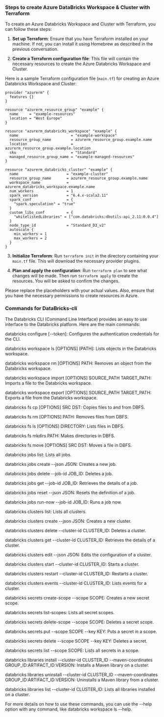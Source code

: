 ### Steps to create Azure DataBricks Workspace & Cluster with Terraform

To create an Azure Databricks Workspace and Cluster with Terraform, you can follow these steps:

1. **Set up Terraform**: Ensure that you have Terraform installed on your machine. If not, you can install it using Homebrew as described in the previous conversation.

2. **Create a Terraform configuration file**: This file will contain the necessary resources to create the Azure Databricks Workspace and Cluster. 

Here is a sample Terraform configuration file (`main.tf`) for creating an Azure Databricks Workspace and Cluster:

```hcl
provider "azurerm" {
  features {}
}

resource "azurerm_resource_group" "example" {
  name     = "example-resources"
  location = "West Europe"
}

resource "azurerm_databricks_workspace" "example" {
  name                        = "example-workspace"
  resource_group_name         = azurerm_resource_group.example.name
  location                    = azurerm_resource_group.example.location
  sku                         = "Standard"
  managed_resource_group_name = "example-managed-resources"
}

resource "azurerm_databricks_cluster" "example" {
  name                      = "example-cluster"
  resource_group_name       = azurerm_resource_group.example.name
  workspace_name            = azurerm_databricks_workspace.example.name
  num_workers               = 1
  spark_version             = "6.4.x-scala2.11"
  spark_conf                = {
    "spark.speculation" = "true"
  }
  custom_libs_conf          = {
    "whitelistedLibraries" = ["com.databricks:dbutils-api_2.11:0.0.4"]
  }
  node_type_id              = "Standard_D3_v2"
  autoscale {
    min_workers = 1
    max_workers = 2
  }
}
```

3. **Initialize Terraform**: Run `terraform init` in the directory containing your `main.tf` file. This will download the necessary provider plugins.

4. **Plan and apply the configuration**: Run `terraform plan` to see what changes will be made. Then run `terraform apply` to create the resources. You will be asked to confirm the changes.

Please replace the placeholders with your actual values. Also, ensure that you have the necessary permissions to create resources in Azure.


### Commands for DataBricks-cli


The Databricks CLI (Command Line Interface) provides an easy to use interface to the Databricks platform. Here are the main commands:

databricks configure [--token]: Configures the authentication credentials for the CLI.

databricks workspace ls [OPTIONS] [PATH]: Lists objects in the Databricks workspace.

databricks workspace rm [OPTIONS] PATH: Removes an object from the Databricks workspace.

databricks workspace import [OPTIONS] SOURCE_PATH TARGET_PATH: Imports a file to the Databricks workspace.

databricks workspace export [OPTIONS] SOURCE_PATH TARGET_PATH: Exports a file from the Databricks workspace.

databricks fs cp [OPTIONS] SRC DST: Copies files to and from DBFS.

databricks fs rm [OPTIONS] PATH: Removes files from DBFS.

databricks fs ls [OPTIONS] DIRECTORY: Lists files in DBFS.

databricks fs mkdirs PATH: Makes directories in DBFS.

databricks fs move [OPTIONS] SRC DST: Moves a file in DBFS.

databricks jobs list: Lists all jobs.

databricks jobs create --json JSON: Creates a new job.

databricks jobs delete --job-id JOB_ID: Deletes a job.

databricks jobs get --job-id JOB_ID: Retrieves the details of a job.

databricks jobs reset --json JSON: Resets the definition of a job.

databricks jobs run-now --job-id JOB_ID: Runs a job now.

databricks clusters list: Lists all clusters.

databricks clusters create --json JSON: Creates a new cluster.

databricks clusters delete --cluster-id CLUSTER_ID: Deletes a cluster.

databricks clusters get --cluster-id CLUSTER_ID: Retrieves the details of a cluster.

databricks clusters edit --json JSON: Edits the configuration of a cluster.

databricks clusters start --cluster-id CLUSTER_ID: Starts a cluster.

databricks clusters restart --cluster-id CLUSTER_ID: Restarts a cluster.

databricks clusters events --cluster-id CLUSTER_ID: Lists events for a cluster.

databricks secrets create-scope --scope SCOPE: Creates a new secret scope.

databricks secrets list-scopes: Lists all secret scopes.

databricks secrets delete-scope --scope SCOPE: Deletes a secret scope.

databricks secrets put --scope SCOPE --key KEY: Puts a secret in a scope.

databricks secrets delete --scope SCOPE --key KEY: Deletes a secret.

databricks secrets list --scope SCOPE: Lists all secrets in a scope.

databricks libraries install --cluster-id CLUSTER_ID --maven-coordinates GROUP_ID:ARTIFACT_ID:VERSION: Installs a Maven library on a cluster.

databricks libraries uninstall --cluster-id CLUSTER_ID --maven-coordinates GROUP_ID:ARTIFACT_ID:VERSION: Uninstalls a Maven library from a cluster.

databricks libraries list --cluster-id CLUSTER_ID: Lists all libraries installed on a cluster.

For more details on how to use these commands, you can use the --help option with any command, like databricks workspace ls --help.

